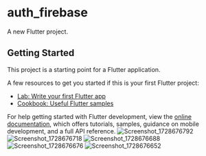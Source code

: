 # auth_firebase

A new Flutter project.

## Getting Started

This project is a starting point for a Flutter application.

A few resources to get you started if this is your first Flutter project:

- [Lab: Write your first Flutter app](https://docs.flutter.dev/get-started/codelab)
- [Cookbook: Useful Flutter samples](https://docs.flutter.dev/cookbook)

For help getting started with Flutter development, view the
[online documentation](https://docs.flutter.dev/), which offers tutorials,
samples, guidance on mobile development, and a full API reference.
![Screenshot_1728676792](https://github.com/user-attachments/assets/d8047031-77b2-4188-a4ee-83309a7650ef)
![Screenshot_1728676718](https://github.com/user-attachments/assets/eb51de31-54bc-4b27-824f-d57529171874)
![Screenshot_1728676688](https://github.com/user-attachments/assets/cfc2b0ca-12c1-45d1-b16b-eaa43365a3fa)
![Screenshot_1728676676](https://github.com/user-attachments/assets/0f8a5d50-b970-4139-835b-78616313da43)
![Screenshot_1728676652](https://github.com/user-attachments/assets/45d7e945-bbcb-4700-b5bf-546e10847d18)
